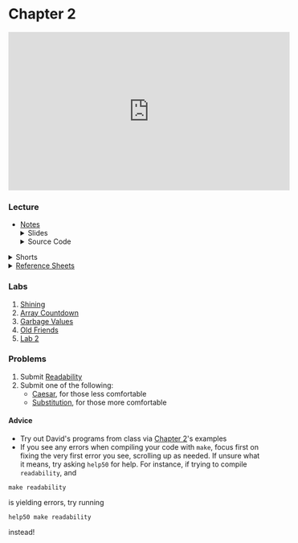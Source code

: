 # Chapter 2

<iframe width="560" height="315" src="https://www.youtube.com/embed/tI_tIZFyKBw" title="YouTube video player" frameborder="0" allow="accelerometer; autoplay; clipboard-write; encrypted-media; gyroscope; picture-in-picture" allowfullscreen></iframe>


### Lecture  
<ul>
  <li><a href="https://cs50.harvard.edu/ap/2022/curriculum/x/notes/2/">Notes</a></li>
  <details><summary>Slides</summary>
  <ul>
    <li><a href="https://docs.google.com/presentation/d/1oebR4o4bfHe-4j1jRhv3VS9uk1NqJ___VUhKygI6_JU/edit?usp=sharing">Google Slides</a></li>
    <li><a href="https://cdn.cs50.net/2020/fall/lectures/2/lecture2.pdf">PDF</a></li>
  </ul>
  </details>
  <details><summary>Source Code</summary>
  <ul>
    <li><a href="https://cdn.cs50.net/2020/fall/lectures/2/src2/">Index</a></li>
    <li><a href="https://cdn.cs50.net/2020/fall/lectures/2/src2.pdf">PDF</a></li>
    <li><a href="https://cdn.cs50.net/2020/fall/lectures/2/src2.zip">Zip</a></li>
  </ul>
  </details>
</ul>   

<details>  
  <summary>Shorts</summary>
  <ol>
    <li><a href="https://www.youtube.com/embed/b7-0sb-DV84">Functions</a></li>
    <li><a href="https://www.youtube.com/embed/GiFbdVGjF9I">Variables and Scope</a></li>
    <li><a href="https://www.youtube.com/embed/mISkNAfWl8k">Arrays</a></li>
    <li><a href="https://www.youtube.com/embed/AI6Ccfno6Pk">Command Line Arguments</a></li>
       </ol>
</details>

<details>  
  <summary><a href="\apcsp\assets\pdfs\ch2_ref_sheets.pdf">Reference Sheets</a></summary>
  <ul>
    <li><a href="\apcsp\assets\pdfs\compiling.pdf">Compiling</a></li>
    <li><a href="\apcsp\assets\pdfs\bugs_and_debugging.pdf">Bugs and Debugging</a></li>
    <li><a href="\apcsp\assets\pdfs\arrays_and_strings.pdf">Arrays and Strings</a></li>
    <li><a href="\apcsp\assets\pdfs\command-line_interaction.pdf">Command-Line Interaction</a></li>
    <li><a href="\apcsp\assets\pdfs\typecasting.pdf">Typecasting</a></li>
    <li><a href="\apcsp\assets\pdfs\exit_codes.pdf">Exit Codes</a></li>
  </ul>
</details>

### Labs
1. [Shining](https://lab.cs50.io/candib80/cs50labs/c/shining/)
2. [Array Countdown](https://lab.cs50.io/candib80/cs50labs/c/arrayCountdown/)
3. [Garbage Values](https://lab.cs50.io/candib80/cs50labs/c/garbage/")
4. [Old Friends](https://lab.cs50.io/candib80/cs50labs/c/oldFriends/)
5. [Lab 2](https://cs50.harvard.edu/ap/2022/curriculum/x/labs/2/)


### Problems
<ol>
  <li>Submit <a href="https://cs50.harvard.edu/ap/2022/curriculum/x/psets/2/readability/">Readability</a></li>
  <li>Submit one of the following:
    <ul>
      <li><a href="https://cs50.harvard.edu/ap/2022/curriculum/x/psets/2/caesar/">Caesar</a>, for those less comfortable</li>
      <li><a href="https://cs50.harvard.edu/ap/2022/curriculum/x/psets/2/substitution/">Substitution</a>, for those more comfortable</li>
    </ul>
  </li>
</ol>

#### Advice
- Try out David's programs from class via [Chapter 2](https://cdn.cs50.net/2020/fall/lectures/2/src2.pdf)'s examples
- If you see any errors when compiling your code with `make`, focus first on fixing the very first error you see, scrolling up as needed. If unsure what it means, try asking `help50` for help. For instance, if trying to compile `readability`, and

```make readability```

is yielding errors, try running

```help50 make readability```

instead!
